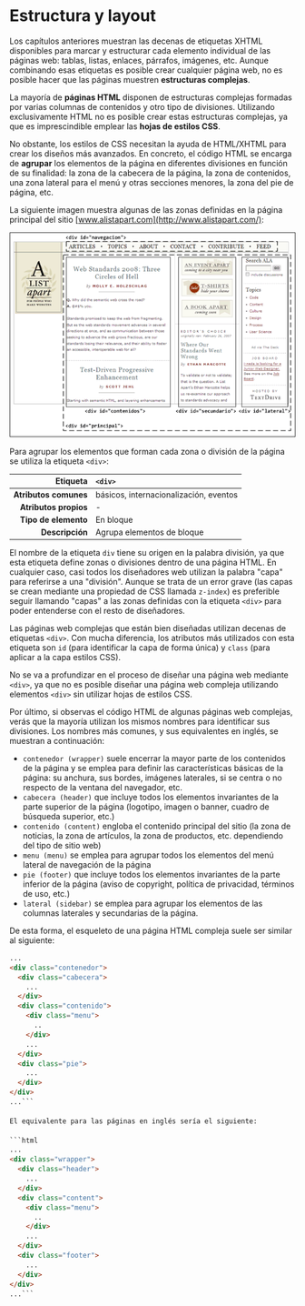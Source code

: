 # Estructura y layout

Los capítulos anteriores muestran las decenas de etiquetas XHTML disponibles para marcar y estructurar cada elemento individual de las páginas web: tablas, listas, enlaces, párrafos, imágenes, etc. Aunque combinando esas etiquetas es posible crear cualquier página web, no es posible hacer que las páginas muestren **estructuras complejas**.

La mayoría de **páginas HTML** disponen de estructuras complejas formadas por varias columnas de contenidos y otro tipo de divisiones. Utilizando exclusivamente HTML no es posible crear estas estructuras complejas, ya que es imprescindible emplear las **hojas de estilos CSS**.

No obstante, los estilos de CSS necesitan la ayuda de HTML/XHTML para crear los diseños más avanzados. En concreto, el código HTML se encarga de **agrupar** los elementos de la página en diferentes divisiones en función de su finalidad: la zona de la cabecera de la página, la zona de contenidos, una zona lateral para el menú y otras secciones menores, la zona del pie de página, etc.

La siguiente imagen muestra algunas de las zonas definidas en la página principal del sitio [www.alistapart.com](http://www.alistapart.com/):

![Ejemplo de página compleja estructurada con etiquetas div](../images/chapter10/estructura.png)

Para agrupar los elementos que forman cada zona o división de la página se utiliza la etiqueta `<div>`:

| Etiqueta              | `<div>`    |
| --------------------: | :------------- |
| **Atributos comunes** | básicos, internacionalización, eventos |
| **Atributos propios** | - |
| **Tipo de elemento**  | En bloque |
| **Descripción**       | Agrupa elementos de bloque |

El nombre de la etiqueta `div` tiene su origen en la palabra división, ya que esta etiqueta define zonas o divisiones dentro de una página HTML. En cualquier caso, casi todos los diseñadores web utilizan la palabra "capa" para referirse a una "división". Aunque se trata de un error grave (las capas se crean mediante una propiedad de CSS llamada `z-index`) es preferible seguir llamando "capas" a las zonas definidas con la etiqueta `<div>` para poder entenderse con el resto de diseñadores.

Las páginas web complejas que están bien diseñadas utilizan decenas de etiquetas `<div>`. Con mucha diferencia, los atributos más utilizados con esta etiqueta son `id` (para identificar la capa de forma única) y `class` (para aplicar a la capa estilos CSS).

No se va a profundizar en el proceso de diseñar una página web mediante `<div>`, ya que no es posible diseñar una página web compleja utilizando elementos `<div>` sin utilizar hojas de estilos CSS.

Por último, si observas el código HTML de algunas páginas web complejas, verás que la mayoría utilizan los mismos nombres para identificar sus divisiones. Los nombres más comunes, y sus equivalentes en inglés, se muestran a continuación:

* `contenedor (wrapper)` suele encerrar la mayor parte de los contenidos de la página y se emplea para definir las características básicas de la página: su anchura, sus bordes, imágenes laterales, si se centra o no respecto de la ventana del navegador, etc.
* `cabecera (header)` que incluye todos los elementos invariantes de la parte superior de la página (logotipo, imagen o banner, cuadro de búsqueda superior, etc.)
* `contenido (content)` engloba el contenido principal del sitio (la zona de noticias, la zona de artículos, la zona de productos, etc. dependiendo del tipo de sitio web)
* `menu (menu)` se emplea para agrupar todos los elementos del menú lateral de navegación de la página
* `pie (footer)` que incluye todos los elementos invariantes de la parte inferior de la página (aviso de copyright, política de privacidad, términos de uso, etc.)
* `lateral (sidebar)` se emplea para agrupar los elementos de las columnas laterales y secundarias de la página.

De esta forma, el esqueleto de una página HTML compleja suele ser similar al siguiente:

```html
...
<div class="contenedor">
  <div class="cabecera">
    ...
  </div>
  <div class="contenido">
    <div class="menu">
      ..
    </div>
    ...
  </div>
  <div class="pie">
    ...
  </div>
</div>
...```

El equivalente para las páginas en inglés sería el siguiente:

```html
...
<div class="wrapper">
  <div class="header">
    ...
  </div>
  <div class="content">
    <div class="menu">
      ..
    </div>
    ...
  </div>
  <div class="footer">
    ...
  </div>
</div>
...```


